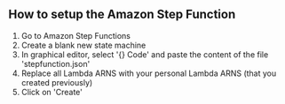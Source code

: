 ## How to setup the Amazon Step Function

1. Go to Amazon Step Functions
2. Create a blank new state machine
3. In graphical editor, select '{} Code' and paste the content of the file 'stepfunction.json'
4. Replace all Lambda ARNS with your personal Lambda ARNS (that you created previously)
5. Click on 'Create'